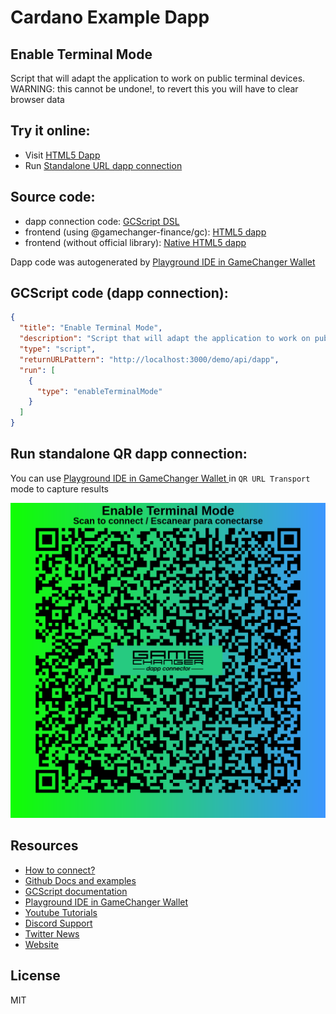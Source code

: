 
# Cardano Example Dapp

## **Enable Terminal Mode**

Script that will adapt the application to work on public terminal devices. WARNING: this cannot be undone!, to revert this you will have to clear browser data


## Try it online: 

-  Visit [HTML5 Dapp](https://gamechangerfinance.github.io/gamechanger.wallet/examples/Enable%20Terminal%20Mode.html)
-  Run [Standalone URL dapp connection](https://beta-wallet.gamechanger.finance/api/2/run/1-H4sIAAAAAAAAAzWPvQrDMAyEX0V4LjjQLXu3Fkp_ptJBsQUxdWPhKA0l5N0ru2S7E5_uuMVIkEimNYcBu0hwo_wOA0Y4JU9mZzyNLgeWkAaFrlWD9CgwhxgBPVZPgMwxOCwgSII55Reo5KnTM8gW6-kTHI2aLF8uvf949ZlkysP9cjyjKF7qehFurY3JYezTKO2-aRrr6Z0scrDazeVxUvaxbIFUh2w76oz1uf4AFVy6LOkAAAA)

## Source code:

- dapp connection code: [GCScript DSL](Enable%20Terminal%20Mode.gcscript)
- frontend (using @gamechanger-finance/gc): [HTML5 dapp](Enable%20Terminal%20Mode.html)
- frontend (without official library): [Native HTML5 dapp](Enable%20Terminal%20Mode_nolib.html)

Dapp code was autogenerated by [Playground IDE in GameChanger Wallet ](https://beta-wallet.gamechanger.finance/playground)

## GCScript code (dapp connection):
```json
{
  "title": "Enable Terminal Mode",
  "description": "Script that will adapt the application to work on public terminal devices",
  "type": "script",
  "returnURLPattern": "http://localhost:3000/demo/api/dapp",
  "run": [
    {
      "type": "enableTerminalMode"
    }
  ]
}
```

## Run standalone QR dapp connection: 

You can use [Playground IDE in GameChanger Wallet ](https://beta-wallet.gamechanger.finance/playground) in `QR URL Transport` mode to capture results

[![This GCScript/URL is too large! make it shorter uploading parts to GCFS. Unable to generate QR code](Enable%20Terminal%20Mode.png)](https://gamechangerfinance.github.io/gamechanger.wallet/examples/Enable%20Terminal%20Mode.png)

## Resources
- [How to connect?](https://www.npmjs.com/package/@gamechanger-finance/gc)
- [Github Docs and examples](https://github.com/GameChangerFinance/gamechanger.wallet/)
- [GCScript documentation](https://beta-wallet.gamechanger.finance/doc/api/v2/api.html)
- [Playground IDE in GameChanger Wallet ](https://beta-wallet.gamechanger.finance/playground)
- [Youtube Tutorials](https://www.youtube.com/@gamechanger.finance)
- [Discord Support](https://discord.gg/vpbfyRaDKG)
- [Twitter News](https://twitter.com/GameChangerOk)
- [Website](https://gamechanger.finance)

## License
MIT 
    

